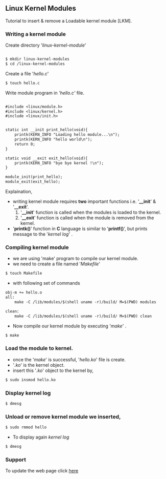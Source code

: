 ## Linux Kernel Modules
	

Tutorial to insert & remove a Loadable kernel module [LKM].

### Writing a kernel module

Create directory '_linux-kernel-module_'

```markdown

$ mkdir linux-kernel-modules
$ cd /linux-kernel-modules

```
Create a file '_hello.c_'

```markdown
$ touch hello.c
```
Write module program in _'hello.c'_ file.

```markdown

#include <linux/module.h>
#include <linux/kernel.h>
#include <linux/init.h>


static int __init print_hello(void){
	printk(KERN_INFO "Loading hello module...\n");
	printk(KERN_INFO "hello world\n");
	return 0;
}

static void __exit exit_hello(void){
	printk(KERN_INFO "bye bye kernel !\n");
}

module_init(print_hello);
module_exit(exit_hello);
```

Explaination, 
- writing kernel module requires **two** important functions i.e. '**__init**' & '**__exit**'.
	1. '**__init**' function is called when the modules is loaded to the kernel.
	2. '**__exit**' function is called when the module is removed from the kernel. 
- '**printk()**' function in **C** language is similar to '**printf()**', but prints message to the '_kernel log_' .

### Compiling kernel module

- we are using 'make' program to compile our kernel module.
- we need to create a file named '_Makefile_' 

```markdown
$ touch Makefile
```
- with following set of commands

```markdown
obj-m += hello.o
all:
	make -C /lib/modules/$(shell uname -r)/build/ M=$(PWD) modules

clean:
	make -C /lib/modules/$(shell uname -r)/build/ M=$(PWD) clean
```

- Now compile our kernel module by executing '_make_' .

```markdown
$ make
```

### Load the module to kernel.

- once the '_make_' is successful, '_hello.ko_' file is create.
- '_.ko_' is the kernel object.
- insert this '_.ko_' object to the kernel by,

```markdown
$ sudo insmod hello.ko
```

### Display kernel log

```markdown
$ dmesg
```

### Unload or remove kernel module we inserted,

```markdown
$ sudo rmmod hello
```

- To display again _kernel log_

```markdown
$ dmesg
```

### Support

To update the web page click [here](https://github.com/sudharshanakshay/linux-kernel-modules/edit/main/docs/index.md)
